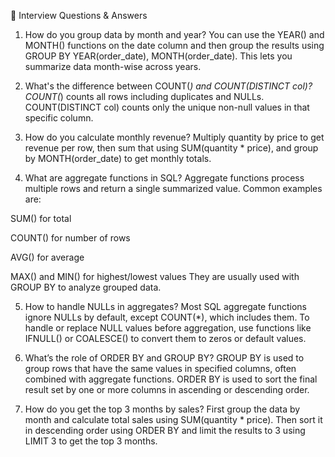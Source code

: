 💬 Interview Questions & Answers

1. How do you group data by month and year?
You can use the YEAR() and MONTH() functions on the date column and then group the results using GROUP BY YEAR(order_date), MONTH(order_date). This lets you summarize data month-wise across years.

2. What's the difference between COUNT(*) and COUNT(DISTINCT col)?
COUNT(*) counts all rows including duplicates and NULLs.
COUNT(DISTINCT col) counts only the unique non-null values in that specific column.

3. How do you calculate monthly revenue?
Multiply quantity by price to get revenue per row, then sum that using SUM(quantity * price), and group by MONTH(order_date) to get monthly totals.

4. What are aggregate functions in SQL?
Aggregate functions process multiple rows and return a single summarized value. Common examples are:

SUM() for total

COUNT() for number of rows

AVG() for average

MAX() and MIN() for highest/lowest values
They are usually used with GROUP BY to analyze grouped data.

5. How to handle NULLs in aggregates?
Most SQL aggregate functions ignore NULLs by default, except COUNT(*), which includes them.
To handle or replace NULL values before aggregation, use functions like IFNULL() or COALESCE() to convert them to zeros or default values.

6. What’s the role of ORDER BY and GROUP BY?
GROUP BY is used to group rows that have the same values in specified columns, often combined with aggregate functions.
ORDER BY is used to sort the final result set by one or more columns in ascending or descending order.

7. How do you get the top 3 months by sales?
First group the data by month and calculate total sales using SUM(quantity * price). Then sort it in descending order using ORDER BY and limit the results to 3 using LIMIT 3 to get the top 3 months.

